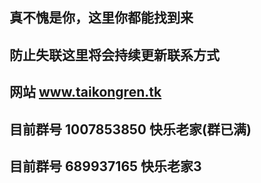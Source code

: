 ## 真不愧是你，这里你都能找到来

## 防止失联这里将会持续更新联系方式

## 网站 www.taikongren.tk

## 目前群号 1007853850 快乐老家(群已满)
## 目前群号 689937165 快乐老家3
